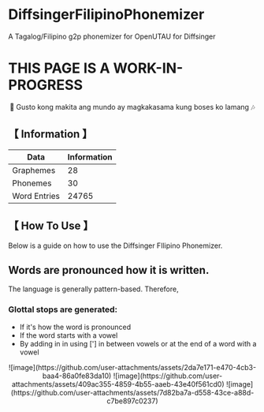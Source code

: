 # DiffsingerFilipinoPhonemizer
A Tagalog/Filipino g2p phonemizer for OpenUTAU for Diffsinger

# THIS PAGE IS A WORK-IN-PROGRESS

<p align=center>🎵 Gusto kong makita ang mundo ay magkakasama kung boses ko lamang 🎶</center>
 
## 【 Information 】 

| Data | Information | 
| ---  | --- |
| Graphemes | 28 |
| Phonemes | 30 |
| Word Entries | 24765 |

## 【 How To Use 】 

Below is a guide on how to use the Diffsinger FIlipino Phonemizer.

## Words are pronounced how it is written.

The language is generally pattern-based. Therefore, 

### Glottal stops are generated:

- If it's how the word is pronounced
- If the word starts with a vowel
- By adding in in using ['] in between vowels or at the end of a word with a vowel
<p align=center>
![image](https://github.com/user-attachments/assets/2da7e171-e470-4cb3-baa4-86a0fe83da10)
![image](https://github.com/user-attachments/assets/409ac355-4859-4b55-aaeb-43e40f561cd0)
![image](https://github.com/user-attachments/assets/7d82ba7a-d558-43ce-a88d-c7be897c0237)
</center>
